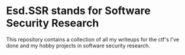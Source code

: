 # Esd.SSR stands for Software Security Research
This repository contains a collection of all my writeups for the ctf's I've done and my hobby projects in software security research.
